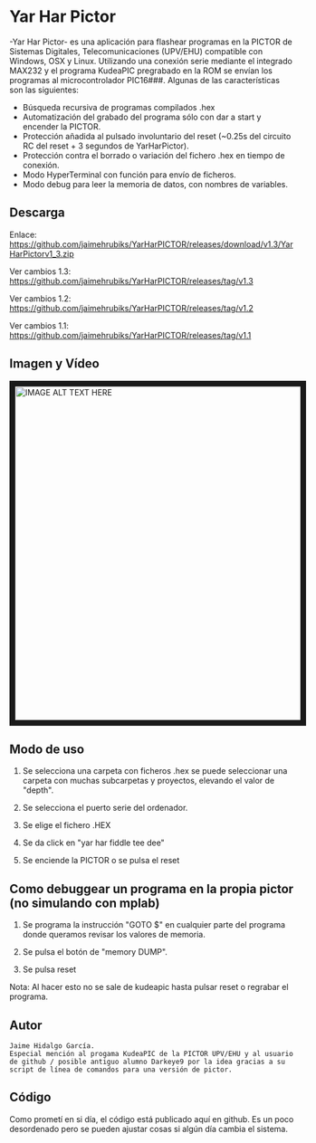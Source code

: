 # Yar Har Pictor

-Yar Har Pictor- es una aplicación para flashear programas en la PICTOR de Sistemas Digitales, Telecomunicaciones (UPV/EHU) compatible con Windows, OSX y Linux. Utilizando una conexión serie mediante el integrado MAX232 y el programa KudeaPIC pregrabado en la ROM se envían los programas al microcontrolador PIC16###. Algunas de las características son las siguientes:

  - Búsqueda recursiva de programas compilados .hex
  - Automatización del grabado del programa sólo con dar a start y encender la PICTOR.
  - Protección añadida al pulsado involuntario del reset (~0.25s del circuito RC del reset + 3 segundos de YarHarPictor).
  - Protección contra el borrado o variación del fichero .hex en tiempo de conexión.
  - Modo HyperTerminal con función para envío de ficheros.
  - Modo debug para leer la memoria de datos, con nombres de variables.

## Descarga

Enlace: https://github.com/jaimehrubiks/YarHarPICTOR/releases/download/v1.3/YarHarPictorv1_3.zip

Ver cambios 1.3: https://github.com/jaimehrubiks/YarHarPICTOR/releases/tag/v1.3

Ver cambios 1.2: https://github.com/jaimehrubiks/YarHarPICTOR/releases/tag/v1.2

Ver cambios 1.1: https://github.com/jaimehrubiks/YarHarPICTOR/releases/tag/v1.1



## Imagen y Vídeo

<a href="https://www.youtube.com/watch?v=_tAKQwJ5mWk
" target="_blank"><img src="https://i.imgur.com/jKQKKc3.png" 
alt="IMAGE ALT TEXT HERE" width="800" height="590" border="10" /></a>

## Modo de uso
1)  Se selecciona una carpeta con ficheros .hex se puede seleccionar una carpeta con muchas subcarpetas y proyectos, elevando el valor de "depth".

2) Se selecciona el puerto serie del ordenador.

3) Se elige el fichero .HEX

4) Se da click en "yar har fiddle tee dee"

5) Se enciende la PICTOR o se pulsa el reset

## Como debuggear un programa en la propia pictor (no simulando con mplab)

1) Se programa la instrucción "GOTO $" en cualquier parte del programa donde queramos revisar los valores de memoria.

2) Se pulsa el botón de "memory DUMP".

3) Se pulsa reset

Nota: Al hacer esto no se sale de kudeapic hasta pulsar reset o regrabar el programa.

## Autor
    Jaime Hidalgo García.
    Especial mención al progama KudeaPIC de la PICTOR UPV/EHU y al usuario de github / posible antiguo alumno Darkeye9 por la idea gracias a su script de línea de comandos para una versión de pictor.
    
## Código
  Como prometí en si día, el código está publicado aquí en github. Es un poco desordenado pero se pueden ajustar cosas si algún día cambia el sistema.
